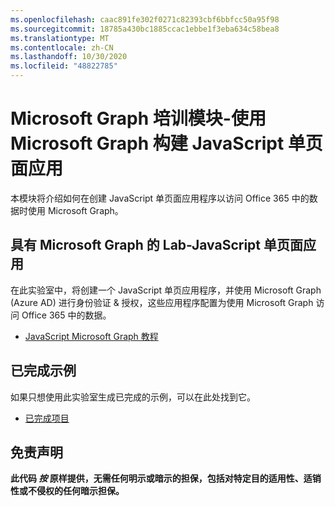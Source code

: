 ```yaml
---
ms.openlocfilehash: caac891fe302f0271c82393cbf6bbfcc50a95f98
ms.sourcegitcommit: 18785a430bc1885ccac1ebbe1f3eba634c58bea8
ms.translationtype: MT
ms.contentlocale: zh-CN
ms.lasthandoff: 10/30/2020
ms.locfileid: "48822785"
---
```

# <a name="microsoft-graph-training-module---build-javascript-single-page-apps-with-microsoft-graph"></a>Microsoft Graph 培训模块-使用 Microsoft Graph 构建 JavaScript 单页面应用

本模块将介绍如何在创建 JavaScript 单页面应用程序以访问 Office 365 中的数据时使用 Microsoft Graph。

## <a name="lab---javascript-single-page-apps-with-the-microsoft-graph"></a>具有 Microsoft Graph 的 Lab-JavaScript 单页面应用

在此实验室中，将创建一个 JavaScript 单页应用程序，并使用 Microsoft Graph (Azure AD) 进行身份验证 & 授权，这些应用程序配置为使用 Microsoft Graph 访问 Office 365 中的数据。

- [JavaScript Microsoft Graph 教程](https://docs.microsoft.com/graph/tutorials/javascript)

## <a name="completed-sample"></a>已完成示例

如果只想使用此实验室生成已完成的示例，可以在此处找到它。

- [已完成项目](demo)

## <a name="disclaimer"></a>免责声明

**此代码 *按* 原样提供，无需任何明示或暗示的担保，包括对特定目的适用性、适销性或不侵权的任何暗示担保。**

